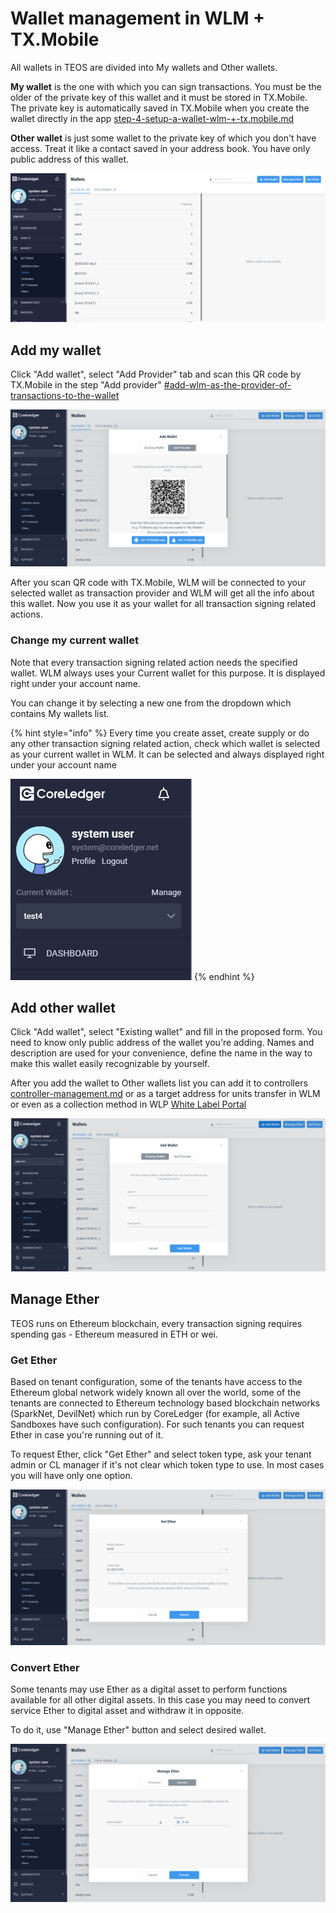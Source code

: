 # Wallet management in WLM + TX.Mobile

All wallets in TEOS are divided into My wallets and Other wallets.

**My wallet** is the one with which you can sign transactions. You must be the older of the private key of this wallet and it must be stored in TX.Mobile. The private key is automatically saved in TX.Mobile when you create the wallet directly in the app [step-4-setup-a-wallet-wlm-+-tx.mobile.md](../../where-to-start/step-4-setup-a-wallet-wlm-+-tx.mobile.md "mention")

**Other wallet** is just some wallet to the private key of which you don't have access. Treat it like a contact saved in your address book. You have only public address of this wallet.

![](<../../.gitbook/assets/image (5).png>)

## Add my wallet

Click "Add wallet", select "Add Provider" tab and scan this QR code by TX.Mobile in the step "Add provider" [#add-wlm-as-the-provider-of-transactions-to-the-wallet](../../where-to-start/step-4-setup-a-wallet-wlm-+-tx.mobile.md#add-wlm-as-the-provider-of-transactions-to-the-wallet "mention")

![](<../../.gitbook/assets/image (46).png>)

After you scan QR code with TX.Mobile, WLM will be connected to your selected wallet as transaction provider and WLM will get all the info about this wallet. Now you use it as your wallet for all transaction signing related actions.

### Change my current wallet

Note that every transaction signing related action needs the specified wallet. WLM always uses your Current wallet for this purpose. It is displayed right under your account name.

You can change it by selecting a new one from the dropdown which contains My wallets list.

{% hint style="info" %}
Every time you create asset, create supply or do any other transaction signing related action, check which wallet is selected as your current wallet in WLM. It can be selected and always displayed right under your account name

![](<../../.gitbook/assets/image (43).png>)
{% endhint %}

## Add other wallet

Click "Add wallet", select "Existing wallet" and fill in the proposed form. You need to know only public address of the wallet you're adding. Names and description are used for your convenience, define the name in the way to make this wallet easily recognizable by yourself.

After you add the wallet to Other wallets list you can add it to controllers [controller-management.md](../controller-management.md "mention") or as a target address for units transfer in WLM or even as a collection method in WLP [White Label Portal](http://127.0.0.1:5000/o/ZaeNizhnU47lCcTSk7wB/s/iTYqY7GQFlQO0s8Vbk2r/ "mention")

![](<../../.gitbook/assets/image (71).png>)

## Manage Ether

TEOS runs on Ethereum blockchain, every transaction signing requires spending gas - Ethereum measured in ETH or wei.

### Get Ether

Based on tenant configuration, some of the tenants have access to the Ethereum global network widely known all over the world, some of the tenants are connected to Ethereum technology based blockchain networks (SparkNet, DevilNet) which run by CoreLedger (for example, all Active Sandboxes have such configuration). For such tenants you can request Ether in case you're running out of it.

To request Ether, click "Get Ether" and select token type, ask your tenant admin or CL manager if it's not clear which token type to use. In most cases you will have only one option.

![](<../../.gitbook/assets/image (8).png>)

### Convert Ether&#x20;

Some tenants may use Ether as a digital asset to perform functions available for all other digital assets. In this case you may need to convert service Ether to digital asset and withdraw it in opposite.

To do it, use "Manage Ether" button and select desired wallet.

![](<../../.gitbook/assets/image (68).png>)
